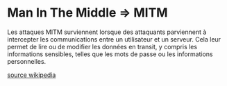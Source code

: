 # Man In The Middle => MITM 

Les attaques MITM surviennent lorsque des attaquants parviennent à intercepter les communications entre un utilisateur et un serveur. Cela leur permet de lire ou de modifier les données en transit, y compris les informations sensibles, telles que les mots de passe ou les informations personnelles.

[source wikipedia](https://fr.wikipedia.org/wiki/Attaque_de_l%27homme_du_milieu)
